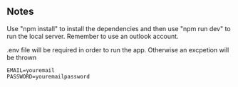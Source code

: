 ## Notes

Use "npm install" to install the dependencies and then use "npm run dev" to run the local server. Remember to use an outlook account.


.env file will be required in order to run the app. Otherwise an excpetion will be thrown

```
EMAIL=youremail
PASSWORD=youremailpassword
```
